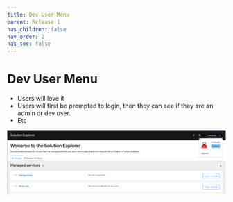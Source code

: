 ```yaml
---
title: Dev User Menu
parent: Release 1
has_children: false
nav_order: 2
has_toc: false
---
```


# Dev User Menu

- Users will love it
- Users will first be prompted to login, then they can see if they are an admin or dev user.
- Etc

![03](img/dev_user_menu.png)
